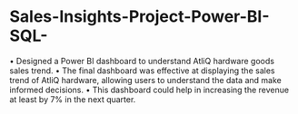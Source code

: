 # Sales-Insights-Project-Power-BI-SQL-
• Designed a Power BI dashboard to understand AtliQ hardware goods sales trend.
• The final dashboard was effective at displaying the sales trend of AtliQ hardware, allowing users to understand 
the data and make informed decisions.
• This dashboard could help in increasing the revenue at least by 7% in the next quarter.
